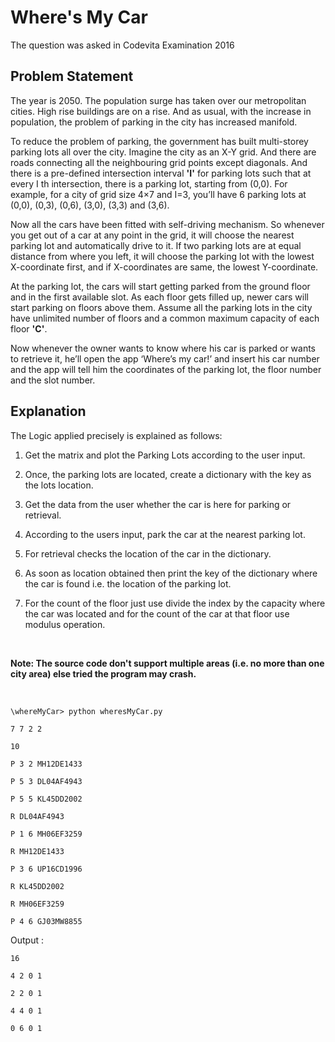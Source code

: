 # Where's My Car

The question was asked in Codevita Examination 2016

## Problem Statement

The year is 2050. The population surge has taken over our metropolitan cities. High rise buildings are on a rise. And as usual, with the increase in population, the problem of parking in the city has increased manifold.

To reduce the problem of parking, the government has built multi-storey parking lots all over the city. Imagine the city as an X-Y grid. And there are roads connecting all the neighbouring grid points except diagonals. And there is a pre-defined intersection interval **'I'** for parking lots such that at every I th intersection, there is a parking lot, starting from (0,0). For example, for a city of grid size 4×7 and I=3, you’ll have 6 parking lots at (0,0), (0,3), (0,6), (3,0), (3,3) and (3,6).

Now all the cars have been fitted with self-driving mechanism. So whenever you get out of a car at any point in the grid, it will choose the nearest parking lot and automatically drive to it. If two parking lots are at equal distance from where you left, it will choose the parking lot with the lowest X-coordinate first, and if X-coordinates are same, the lowest Y-coordinate.

At the parking lot, the cars will start getting parked from the ground floor and in the first available slot. As each floor gets filled up, newer cars will start parking on floors above them. Assume all the parking lots in the city have unlimited number of floors and a common maximum capacity of each floor **'C'**.

Now whenever the owner wants to know where his car is parked or wants to retrieve it, he’ll open the app ‘Where’s my car!’ and insert his car number and the app will tell him the coordinates of the parking lot, the floor number and the slot number.

## Explanation

The Logic applied precisely is explained as follows:

1. Get the matrix and plot the Parking Lots according to the user input.

2. Once, the parking lots are located, create a dictionary with the key as the lots location.

3. Get the data from the user whether the car is here for parking or retrieval.

4. According to the users input, park the car at the nearest parking lot.

5. For retrieval checks the location of the car in the dictionary.

6. As soon as location obtained then print the key of the dictionary where the car is found i.e. the location of the parking lot.

7. For the count of the floor just use divide the index by the capacity where the car was located and for the count of the car at that floor use modulus operation.
<br/>

**Note: The source code don't support multiple areas (i.e. no more than one city area) else tried the program may crash.**

<br/>

```\whereMyCar> python wheresMyCar.py```

```7 7 2 2```

```10```

```P 3 2 MH12DE1433```

```P 5 3 DL04AF4943```

```P 5 5 KL45DD2002```

```R DL04AF4943```

```P 1 6 MH06EF3259```

```R MH12DE1433```

```P 3 6 UP16CD1996```

```R KL45DD2002```

```R MH06EF3259```

```P 4 6 GJ03MW8855```

Output :

```16```

```4 2 0 1```

```2 2 0 1```

```4 4 0 1```

```0 6 0 1```
